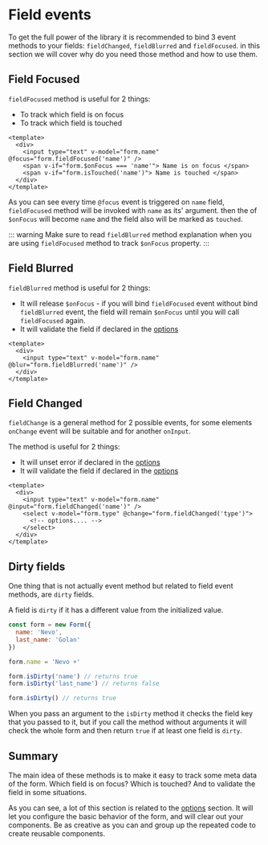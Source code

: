 # Field events

To get the full power of the library it is recommended to bind 3 event methods to your fields:
`fieldChanged`, `fieldBlurred` and `fieldFocused`.
in this section we will cover why do you need those method and how to use them.

## Field Focused

`fieldFocused` method is useful for 2 things:

- To track which field is on focus
- To track which field is touched

```vue
<template>
  <div>
    <input type="text" v-model="form.name" @focus="form.fieldFocused('name')" />
    <span v-if="form.$onFocus === 'name'"> Name is on focus </span>
    <span v-if="form.isTouched('name')"> Name is touched </span>
  </div>
</template>
```

As you can see every time `@focus` event is triggered on `name` field, `fieldFocused` method will be invoked with `name` as its' argument.
then the of `$onFocus` will become `name` and the field also will be marked as `touched`.

::: warning
Make sure to read `fieldBlurred` method explanation when you are using `fieldFocused` method to track `$onFocus` property.
:::

## Field Blurred

`fieldBlurred` method is useful for 2 things:

- It will release `$onFocus` -  if you will bind `fieldFocused` event without bind `fieldBlurred` event,
  the field will remain `$onFocus` until you will call `fieldFocused` again.
- It will validate the field if declared in the [options](/guide/options)

```vue
<template>
  <div>
    <input type="text" v-model="form.name" @blur="form.fieldBlurred('name')" />
  </div>
</template>
```

## Field Changed

`fieldChange` is a general method for 2 possible events, 
for some elements `onChange` event will be suitable and for another `onInput`.

The method is useful for 2 things:

- It will unset error if declared in the [options](/guide/optios)
- It will validate the field if declared in the [options](/guide/options)

```vue
<template>
  <div>
    <input type="text" v-model="form.name" @input="form.fieldChanged('name')" />
    <select v-model="form.type" @change="form.fieldChanged('type')">
      <!-- options.... -->
    </select>
  </div>
</template>
```

## Dirty fields

One thing that is not actually event method but related to field event methods, are `dirty` fields.

A field is `dirty` if it has a different value from the initialized value.

```js
const form = new Form({
  name: 'Nevo',
  last_name: 'Golan'
})

form.name = 'Nevo +'

form.isDirty('name') // returns true
form.isDirty('last_name') // returns false

form.isDirty() // returns true
```

When you pass an argument to the `isDirty` method it checks the field key that you passed to it, but if you call the 
method without arguments it will check the whole form and then return `true` if at least one field is `dirty`.



## Summary

The main idea of these methods is to make it easy to track some meta data of the form. Which field is on focus? Which is touched? And to validate
the field in some situations.

As you can see, a lot of this section is related to the [options](/guide/options) section. 
It will let you configure the basic behavior of the form, and will clear out your components. Be as creative as you can
and group up the repeated code to create reusable components.
